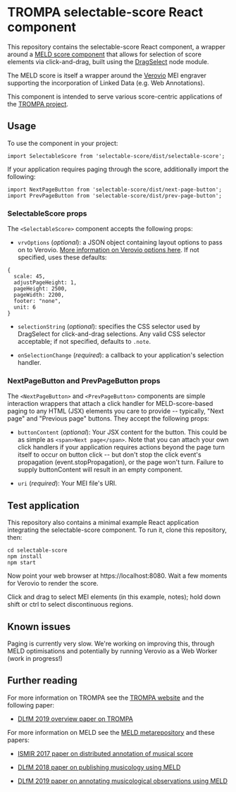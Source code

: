 # TROMPA selectable-score React component
This repository contains the selectable-score React component, a wrapper around a [MELD score component](https://github.com/oerc-music/meld-clients-core) that allows for selection of score elements via click-and-drag, built using the [DragSelect](https://github.com/ThibaultJanBeyer/DragSelect) node module. 

The MELD score is itself a wrapper around the [Verovio](https://verovio.org) MEI engraver supporting the incorporation of Linked Data (e.g. Web Annotations). 

This component is intended to serve various score-centric applications of the [TROMPA project](https://trompamusic.eu).

## Usage

To use the component in your project:

`import SelectableScore from 'selectable-score/dist/selectable-score';`

If your application requires paging through the score, additionally import the following:

```
import NextPageButton from 'selectable-score/dist/next-page-button';
import PrevPageButton from 'selectable-score/dist/prev-page-button';
```

### SelectableScore props
The `<SelectableScore>` component accepts the following props:

* `vrvOptions` (*optional*): a JSON object containing layout options to pass on to Verovio. [More information on Verovio options here](https://verovio.org/javascript.xhtml). If not specified, uses these defaults:

```
{ 
  scale: 45,
  adjustPageHeight: 1,
  pageHeight: 2500,
  pageWidth: 2200,
  footer: "none",
  unit: 6
}
```

* `selectionString` (*optional*): specifies the CSS selector used by DragSelect for click-and-drag selections. Any valid CSS selector acceptable; if not specified, defaults to `.note`.

* `onSelectionChange` (*required*): a callback to your application's selection handler. 

### NextPageButton and PrevPageButton props
The `<NextPageButton>` and `<PrevPageButton>` components are simple interaction wrappers that attach a click handler for MELD-score-based paging to any HTML (JSX) elements you care to provide -- typically, "Next page" and "Previous page" buttons. They accept the following props: 
  
* `buttonContent` (*optional*): Your JSX content for the button. This could be as simple as `<span>Next page</span>`. Note that you can attach your own click handlers if your application requires actions beyond the page turn itself to occur on button click -- but don't stop the click event's propagation (event.stopPropagation), or the page won't turn. Failure to supply buttonContent will result in an empty component. 

* `uri` (*required*): Your MEI file's URI. 

## Test application

This repository also contains a minimal example React application integrating the selectable-score component. To run it, clone this repository, then:
```
cd selectable-score
npm install
npm start
```

Now point your web browser at https://localhost:8080. Wait a few moments for Verovio to render the score. 

Click and drag to select MEI elements (in this example, notes); hold down shift or ctrl to select discontinuous regions.

## Known issues

Paging is currently very slow. We're working on improving this, through MELD optimisations and potentially by running Verovio as a Web Worker (work in progress!)

## Further reading
For more information on TROMPA see the [TROMPA website](https://trompamusic.eu) and the following paper:

* [DLfM 2019 overview paper on TROMPA](https://dl.acm.org/doi/10.1145/3358664.3358666)


For more information on MELD see the [MELD metarepository](https://github.com/oerc-music/meld) and these papers:

* [ISMIR 2017 paper on distributed annotation of musical score](https://ora.ox.ac.uk/objects/uuid:945287f6-5dd3-4424-940c-b919b8ad2768)

* [DLfM 2018 paper on publishing musicology using MELD](https://dl.acm.org/doi/10.1145/3273024.3273038)

* [DLfM 2019 paper on annotating musicological observations using MELD](https://dl.acm.org/doi/10.1145/3358664.3358669)

